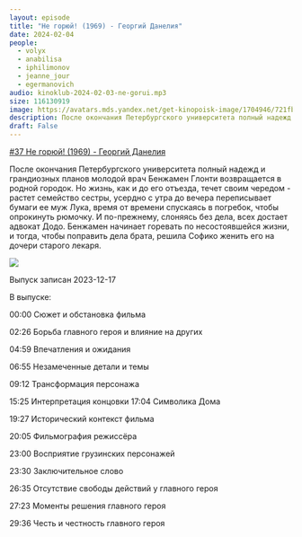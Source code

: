 ```yaml
---
layout: episode
title: "Не горюй! (1969) - Георгий Данелия"
date: 2024-02-04
people:
  - volyx
  - anabilisa
  - iphilimonov
  - jeanne_jour
  - egermanovich
audio: kinoklub-2024-02-03-ne-gorui.mp3
size: 116130919 
image: https://avatars.mds.yandex.net/get-kinopoisk-image/1704946/721fbe54-a8ba-44c0-a791-e8bb810b3ac4/600x
description: После окончания Петербургского университета полный надежд и грандиозных планов молодой врач Бенжамен Глонти возвращается в родной городок. Но жизнь, как и до его отъезда, течет своим чередом - растет семейство сестры, усердно с утра до вечера переписывает бумаги ее муж Лука, время от времени спускаясь в погребок, чтобы опрокинуть рюмочку. И по-прежнему, слоняясь без дела, всех достает адвокат Додо. Бенжамен начинает горевать по несостоявшейся жизни, и тогда, чтобы поправить дела брата, решила Софико женить его на дочери старого лекаря.
draft: False
---
```


[#37 Не горюй! (1969) - Георгий Данелия](https://www.kinopoisk.ru/film/43515/)

После окончания Петербургского университета полный надежд и грандиозных планов молодой врач Бенжамен Глонти возвращается в родной городок. Но жизнь, как и до его отъезда, течет своим чередом - растет семейство сестры, усердно с утра до вечера переписывает бумаги ее муж Лука, время от времени спускаясь в погребок, чтобы опрокинуть рюмочку. И по-прежнему, слоняясь без дела, всех достает адвокат Додо. Бенжамен начинает горевать по несостоявшейся жизни, и тогда, чтобы поправить дела брата, решила Софико женить его на дочери старого лекаря.

![](https://avatars.mds.yandex.net/get-kinopoisk-image/1704946/721fbe54-a8ba-44c0-a791-e8bb810b3ac4/600x)

Выпуск записан 2023-12-17

В выпуске:

00:00 Сюжет и обстановка фильма

02:26 Борьба главного героя и влияние на других

04:59 Впечатления и ожидания

06:55 Незамеченные детали и темы

09:12 Трансформация персонажа

15:25 Интерпретация концовки
17:04 Символика Дома

19:27 Исторический контекст фильма

20:05 Фильмография режиссёра

23:00 Восприятие грузинских персонажей

23:30 Заключительное слово

26:35 Отсутствие свободы действий у главного героя

27:23 Моменты решения главного героя

29:36 Честь и честность главного героя